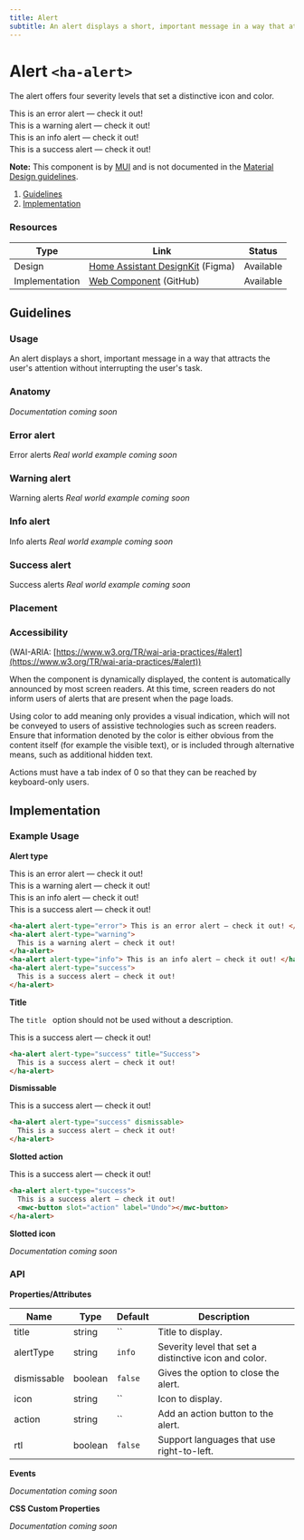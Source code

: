 ```yaml
---
title: Alert
subtitle: An alert displays a short, important message in a way that attracts the user's attention without interrupting the user's task.
---
```


<style>
  ha-alert {
    display: block;
    margin: 4px 0;
  }
</style>

# Alert `<ha-alert>`

The alert offers four severity levels that set a distinctive icon and color.

<ha-alert alert-type="error">
  This is an error alert — check it out!
</ha-alert>

<ha-alert alert-type="warning">
  This is a warning alert — check it out!
</ha-alert>

<ha-alert alert-type="info">
  This is an info alert — check it out!
</ha-alert>

<ha-alert alert-type="success">
  This is a success alert — check it out!
</ha-alert>

**Note:** This component is by <a href="https://mui.com/components/alert/" rel="noopener noreferrer" target="_blank">MUI</a> and is not documented in the <a href="https://material.io" rel="noopener noreferrer" target="_blank">Material Design guidelines</a>.

1. [Guidelines](#guidelines)
2. [Implementation](#implementation)

### Resources

| Type           | Link                                                                                                                                                                      | Status    |
| -------------- | ------------------------------------------------------------------------------------------------------------------------------------------------------------------------- | --------- |
| Design         | <a href="https://www.figma.com/community/file/967153512097289521/Home-Assistant-DesignKit" rel="noopener noreferrer" target="_blank">Home Assistant DesignKit</a> (Figma) | Available |
| Implementation | <a href="https://github.com/home-assistant/frontend/blob/dev/src/components/ha-alert.ts" rel="noopener noreferrer" target="_blank">Web Component</a> (GitHub)             | Available |

## Guidelines

### Usage

An alert displays a short, important message in a way that attracts the user's attention without interrupting the user's task.

### Anatomy

_Documentation coming soon_

### Error alert

Error alerts
_Real world example coming soon_

### Warning alert

Warning alerts
_Real world example coming soon_

### Info alert

Info alerts
_Real world example coming soon_

### Success alert

Success alerts
_Real world example coming soon_

### Placement

### Accessibility

(WAI-ARIA: [https://www.w3.org/TR/wai-aria-practices/#alert](https://www.w3.org/TR/wai-aria-practices/#alert))

When the component is dynamically displayed, the content is automatically announced by most screen readers. At this time, screen readers do not inform users of alerts that are present when the page loads.

Using color to add meaning only provides a visual indication, which will not be conveyed to users of assistive technologies such as screen readers. Ensure that information denoted by the color is either obvious from the content itself (for example the visible text), or is included through alternative means, such as additional hidden text.

Actions must have a tab index of 0 so that they can be reached by keyboard-only users.

## Implementation

### Example Usage

**Alert type**

<ha-alert alert-type="error">
  This is an error alert — check it out!
</ha-alert>

<ha-alert alert-type="warning">
  This is a warning alert — check it out!
</ha-alert>

<ha-alert alert-type="info">
  This is an info alert — check it out!
</ha-alert>

<ha-alert alert-type="success">
  This is a success alert — check it out!
</ha-alert>

```html
<ha-alert alert-type="error"> This is an error alert — check it out! </ha-alert>
<ha-alert alert-type="warning">
  This is a warning alert — check it out!
</ha-alert>
<ha-alert alert-type="info"> This is an info alert — check it out! </ha-alert>
<ha-alert alert-type="success">
  This is a success alert — check it out!
</ha-alert>
```

**Title**

The `title ` option should not be used without a description.

<ha-alert alert-type="success" title="Success">
  This is a success alert — check it out!
</ha-alert>

```html
<ha-alert alert-type="success" title="Success">
  This is a success alert — check it out!
</ha-alert>
```

**Dismissable**

<ha-alert alert-type="success" dismissable>
  This is a success alert — check it out!
</ha-alert>

```html
<ha-alert alert-type="success" dismissable>
  This is a success alert — check it out!
</ha-alert>
```

**Slotted action**

<ha-alert alert-type="success">
  This is a success alert — check it out!
  <mwc-button slot="action" label="Undo"></mwc-button>
</ha-alert>

```html
<ha-alert alert-type="success">
  This is a success alert — check it out!
  <mwc-button slot="action" label="Undo"></mwc-button>
</ha-alert>
```

**Slotted icon**

_Documentation coming soon_

### API

**Properties/Attributes**

| Name        | Type    | Default | Description                                           |
| ----------- | ------- | ------- | ----------------------------------------------------- |
| title       | string  | ``      | Title to display.                                     |
| alertType   | string  | `info`  | Severity level that set a distinctive icon and color. |
| dismissable | boolean | `false` | Gives the option to close the alert.                  |
| icon        | string  | ``      | Icon to display.                                      |
| action      | string  | ``      | Add an action button to the alert.                    |
| rtl         | boolean | `false` | Support languages that use right-to-left.             |

**Events**

_Documentation coming soon_

**CSS Custom Properties**

_Documentation coming soon_
